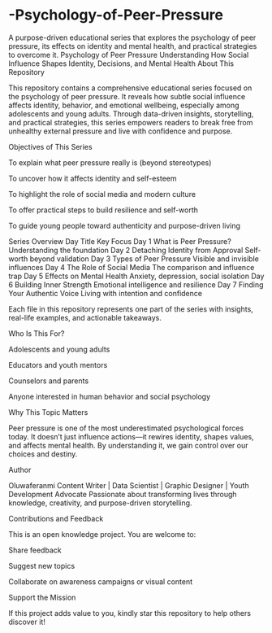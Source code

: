 # -Psychology-of-Peer-Pressure
A purpose-driven educational series that explores the psychology of peer pressure, its effects on identity and mental health, and practical strategies to overcome it.
Psychology of Peer Pressure
Understanding How Social Influence Shapes Identity, Decisions, and Mental Health
 About This Repository

This repository contains a comprehensive educational series focused on the psychology of peer pressure. It reveals how subtle social influence affects identity, behavior, and emotional wellbeing, especially among adolescents and young adults. Through data-driven insights, storytelling, and practical strategies, this series empowers readers to break free from unhealthy external pressure and live with confidence and purpose.

Objectives of This Series

To explain what peer pressure really is (beyond stereotypes)

To uncover how it affects identity and self-esteem

To highlight the role of social media and modern culture

To offer practical steps to build resilience and self-worth

To guide young people toward authenticity and purpose-driven living

Series Overview
Day	Title	Key Focus
Day 1	What is Peer Pressure?	Understanding the foundation
Day 2	Detaching Identity from Approval	Self-worth beyond validation
Day 3	Types of Peer Pressure	Visible and invisible influences
Day 4	The Role of Social Media	The comparison and influence trap
Day 5	Effects on Mental Health	Anxiety, depression, social isolation
Day 6	Building Inner Strength	Emotional intelligence and resilience
Day 7	Finding Your Authentic Voice	Living with intention and confidence

Each file in this repository represents one part of the series with insights, real-life examples, and actionable takeaways.

 Who Is This For?

Adolescents and young adults

Educators and youth mentors

Counselors and parents

Anyone interested in human behavior and social psychology

 Why This Topic Matters

Peer pressure is one of the most underestimated psychological forces today. It doesn’t just influence actions—it rewires identity, shapes values, and affects mental health. By understanding it, we gain control over our choices and destiny.

Author

Oluwaferanmi
Content Writer | Data Scientist | Graphic Designer | Youth Development Advocate
Passionate about transforming lives through knowledge, creativity, and purpose-driven storytelling.

Contributions and Feedback

This is an open knowledge project. You are welcome to:

Share feedback

Suggest new topics

Collaborate on awareness campaigns or visual content

 Support the Mission

If this project adds value to you, kindly star this repository to help others discover it!
